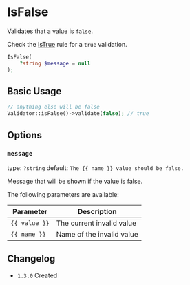 # IsFalse

Validates that a value is `false`.

Check the [IsTrue](03-rules_is-true.md) rule for a `true` validation.

```php
IsFalse(
    ?string $message = null
);
```

## Basic Usage

```php
// anything else will be false
Validator::isFalse()->validate(false); // true
```

## Options

### `message`

type: `?string` default: `The {{ name }} value should be false.`

Message that will be shown if the value is false.

The following parameters are available:

| Parameter     | Description               |
|---------------|---------------------------|
| `{{ value }}` | The current invalid value |
| `{{ name }}`  | Name of the invalid value |

## Changelog

- `1.3.0` Created